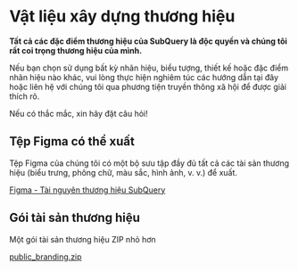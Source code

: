 # Vật liệu xây dựng thương hiệu

**Tất cả các đặc điểm thương hiệu của SubQuery là độc quyền và chúng tôi rất coi trọng thương hiệu của mình.**

Nếu bạn chọn sử dụng bất kỳ nhãn hiệu, biểu tượng, thiết kế hoặc đặc điểm nhãn hiệu nào khác, vui lòng thực hiện nghiêm túc các hướng dẫn tại đây hoặc liên hệ với chúng tôi qua phương tiện truyền thông xã hội để được giải thích rõ.

Nếu có thắc mắc, xin hãy đặt câu hỏi!

## Tệp Figma có thể xuất

Tệp Figma của chúng tôi có một bộ sưu tập đầy đủ tất cả các tài sản thương hiệu (biểu trưng, phông chữ, màu sắc, hình ảnh, v. v.) để xuất.

[Figma - Tài nguyên thương hiệu SubQuery](https://www.figma.com/file/AaCXaOcElrlbxq8fz39sJU/SubQuery-Brand-Resources?node-id=3%3A2)

## Gói tài sản thương hiệu

Một gói tài sản thương hiệu ZIP nhỏ hơn

[public_branding.zip](https://static.subquery.network/public_branding.zip)
